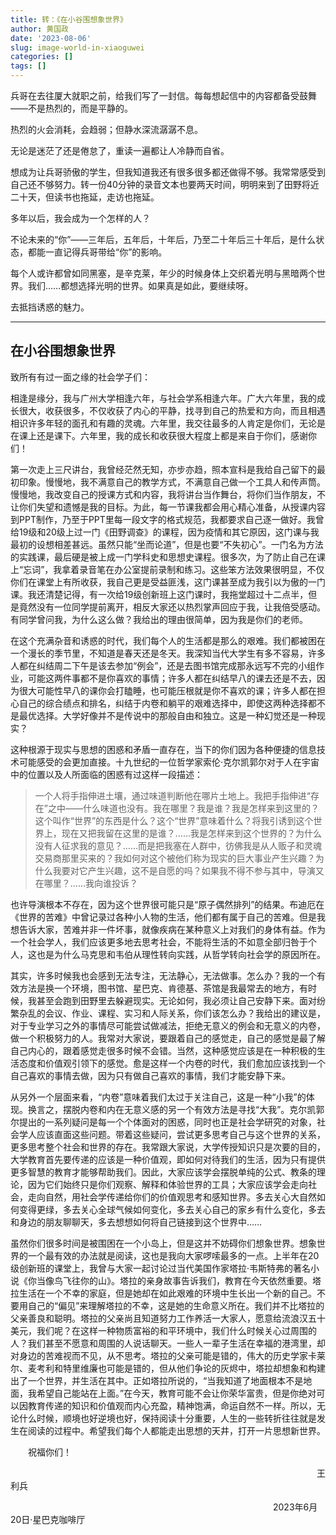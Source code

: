 ```yaml
---
title: 转：《在小谷围想象世界》
author: 黄国政
date: '2023-08-06'
slug: image-world-in-xiaoguwei
categories: []
tags: []
---
```


<!--more-->

兵哥在去往厦大就职之前，给我们写了一封信。每每想起信中的内容都备受鼓舞——不是热烈的，而是平静的。

热烈的火会消耗，会趋弱；但静水深流潺潺不息。

无论是迷茫了还是倦怠了，重读一遍都让人冷静而自省。

想成为让兵哥骄傲的学生，但我知道我还有很多很多都还做得不够。我常常感受到自己还不够努力。转一份40分钟的录音文本也要两天时间，明明来到了田野将近二十天，但读书也拖延，走访也拖延。

多年以后，我会成为一个怎样的人？

不论未来的“你”——三年后，五年后，十年后，乃至二十年后三十年后，是什么状态，都能一直记得兵哥带给“你”的影响。

每个人或许都曾如同黑塞，是辛克莱，年少的时候身体上交织着光明与黑暗两个世界。我们……都想选择光明的世界。如果真是如此，要继续呀。

去抵挡诱惑的魅力。

---

## 在小谷围想象世界

致所有有过一面之缘的社会学子们：

相逢是缘分，我与广州大学相逢六年，与社会学系相逢六年。广大六年里，我的成长很大，收获很多，不仅收获了内心的平静，找寻到自己的热爱和方向，而且相遇相识许多年轻的面孔和有趣的灵魂。六年里，我交往最多的人肯定是你们，无论是在课上还是课下。六年里，我的成长和收获很大程度上都是来自于你们，感谢你们！

第一次走上三尺讲台，我曾经茫然无知，亦步亦趋，照本宣科是我给自己留下的最初印象。慢慢地，我不满意自己的教学方式，不满意自己做一个工具人和传声筒。慢慢地，我改变自己的授课方式和内容，我将讲台当作舞台，将你们当作朋友，不让你们失望和遗憾是我的目标。为此，每一节课我都会用心精心准备，从授课内容到PPT制作，乃至于PPT里每一段文字的格式规范，我都要求自己逐一做好。我曾给19级和20级上过一门《田野调查》的课程，因为疫情和其它原因，这门课与我最初的设想相差甚远。虽然只能“坐而论道”，但是也要“不失初心”。一门名为方法的实践课，最后硬是被上成一门学科史和思想史课程。很多次，为了防止自己在课上“忘词”，我拿着录音笔在办公室提前录制和练习。这些笨方法效果很明显，不仅你们在课堂上有所收获，我自己更是受益匪浅，这门课甚至成为我引以为傲的一门课。我还清楚记得，有一次给19级创新班上这门课时，我拖堂超过十二点半，但是竟然没有一位同学提前离开，相反大家还以热烈掌声回应于我，让我倍受感动。有同学曾问我，为什么这么做？我给出的理由很简单，因为我是你们的老师。

在这个充满杂音和诱惑的时代，我们每个人的生活都是那么的艰难。我们都被困在一个漫长的季节里，不知道是春天还是冬天。我深知当代大学生有多不容易，许多人都在纠结周二下午是该去参加“例会”，还是去图书馆完成那永远写不完的小组作业，可能这两件事都不是你喜欢的事情；许多人都在纠结早八的课去还是不去，因为很大可能性早八的课你会打瞌睡，也可能压根就是你不喜欢的课；许多人都在担心自己的综合绩点和排名，纠结于内卷和躺平的艰难选择中，即使这两种选择都不是最优选择。大学好像并不是传说中的那般自由和独立。这是一种幻觉还是一种现实？

这种根源于现实与思想的困惑和矛盾一直存在，当下的你们因为各种便捷的信息技术可能感受的会更加直接。十九世纪的一位哲学家索伦·克尔凯郭尔对于人在宇宙中的位置以及人所面临的困惑有过这样一段描述：

> 一个人将手指伸进土壤，通过味道判断他在哪片土地上。我把手指伸进“存在”之中——什么味道也没有。我在哪里？我是谁？我是怎样来到这里的？这个叫作“世界”的东西是什么？这个“世界”意味着什么？将我引诱到这个世界上，现在又把我留在这里的是谁？……我是怎样来到这个世界的？为什么没有人征求我的意见？……而是把我塞在人群中，彷佛我是从人贩子和灵魂交易商那里买来的？我如何对这个被他们称为现实的巨大事业产生兴趣？为什么我要对它产生兴趣，这不是自愿的吗？如果我不得不参与其中，导演又在哪里？……我向谁投诉？

也许导演根本不存在，因为这个世界很可能只是“原子偶然排列”的结果。布迪厄在《世界的苦难》中曾记录过各种小人物的生活，他们都有属于自己的苦难。但是我想告诉大家，苦难并非一件坏事，就像疾病在某种意义上对我们的身体有益。作为一个社会学人，我们应该更多地去思考社会，不能将生活的不如意全部归咎于个人，这也是为什么马克思和韦伯从理性转向实践，从哲学转向社会学的原因所在。

其实，许多时候我也会感到无法专注，无法静心，无法做事。怎么办？我的一个有效方法是换一个环境，图书馆、星巴克、肯德基、茶馆是我最常去的地方，有时候，我甚至会跑到田野里去躲避现实。无论如何，我必须让自己安静下来。面对纷繁杂乱的会议、作业、课程、实习和人际关系，你们该怎么办？我给出的建议是，对于专业学习之外的事情尽可能尝试做减法，拒绝无意义的例会和无意义的内卷，做一个积极努力的人。我常对大家说，要跟着自己的感觉走，自己的感觉是最了解自己内心的，跟着感觉走很多时候不会错。当然，这种感觉应该是在一种积极的生活态度和价值观引领下的感觉。愈是这样一个内卷的时代，我们愈加应该找到一个自己喜欢的事情去做，因为只有做自己喜欢的事情，我们才能安静下来。

从另外一个层面来看，“内卷”意味着我们太过于关注自己，这是一种“小我”的体现。换言之，摆脱内卷和内在无意义感的另一个有效方法是寻找“大我”。克尔凯郭尔提出的一系列疑问是每一个个体面对的困惑，同时也正是社会学研究的对象，社会学人应该直面这些问题。带着这些疑问，尝试更多思考自己与这个世界的关系，更多思考整个社会和世界的存在。我常跟大家说，大学传授知识只是次要的目的，大学教育首先要传递的应该是一种价值观，即如何对待我们的生活，因为只有提供更多智慧的教育才能够帮助我们。因此，大家应该学会摆脱单纯的公式、教条的理论，因为它们始终只是你们观察、解释和体验世界的工具；大家应该学会走向社会，走向自然，用社会学传递给你们的价值观思考和感知世界。多去关心大自然如何变得更绿，多去关心全球气候如何变化，多去关心自己的家乡有什么变化，多去和身边的朋友聊聊天，多去想想如何将自己链接到这个世界中……

虽然你们很多时间是被围困在一个小岛上，但是这并不妨碍你们想象世界。想象世界的一个最有效的办法就是阅读，这也是我向大家啰嗦最多的一点。上半年在20级创新班的课堂上，我曾与大家一起讨论过当代美国作家塔拉·韦斯特弗的著名小说《你当像鸟飞往你的山》。塔拉的亲身故事告诉我们，教育在今天依然重要。塔拉生活在一个不幸的家庭，但是她却在如此艰难的环境中生长出一个新的自己。不要用自己的“偏见”来理解塔拉的不幸，这是她的生命意义所在。我们并不比塔拉的父亲善良和聪明。塔拉的父亲尚且知道努力工作养活一大家人，愿意给流浪汉五十美元，我们呢？在这样一种物质富裕的和平环境中，我们什么时候关心过周围的人？我们甚至不愿意和周围的人说话聊天。一些人一辈子生活在幸福的港湾里，却对身边的苦难视而不见，从不思考。塔拉的父亲可能是错的，伟大的历史学家卡莱尔、麦考利和特里维廉也可能是错的，但从他们争论的灰烬中，塔拉却想象和构建出了一个世界，并生活在其中。正如塔拉所说的，“当我知道了地面根本不是地面，我希望自己能站在上面。”在今天，教育可能不会让你荣华富贵，但是你绝对可以因教育传递的知识和价值观而内心充盈，精神饱满，命运自然不一样。所以，无论什么时候，顺境也好逆境也好，保持阅读十分重要，人生的一些转折往往就是发生在阅读的过程中。希望我们每个人都能走出思想的天井，打开一片思想新世界。

&emsp;&emsp;祝福你们！

&emsp;&emsp;&emsp;&emsp;&emsp;&emsp;&emsp;&emsp;&emsp;&emsp;&emsp;&emsp;&emsp;&emsp;&emsp;&emsp;&emsp;&emsp;&emsp;&emsp;&emsp;&emsp;&emsp;&emsp;&emsp;&emsp;&emsp;&emsp;&emsp;&emsp;&emsp;&emsp;&emsp;&emsp;&emsp;王利兵

&emsp;&emsp;&emsp;&emsp;&emsp;&emsp;&emsp;&emsp;&emsp;&emsp;&emsp;&emsp;&emsp;&emsp;&emsp;&emsp;&emsp;&emsp;&emsp;&emsp;&emsp;&emsp;&emsp;&emsp;&emsp;&emsp;&emsp;&emsp;&emsp;&emsp;2023年6月20日·星巴克咖啡厅